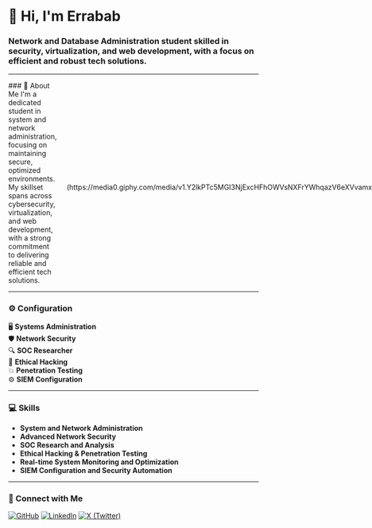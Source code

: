 # 👋 Hi, I'm Errabab

### Network and Database Administration student skilled in security, virtualization, and web development, with a focus on efficient and robust tech solutions.

---

<div style="display: flex; align-items: center;">

  <div style="flex: 1; padding-right: 20px;">
    ### 📜 About Me
    I'm a dedicated student in system and network administration, focusing on maintaining secure, optimized environments. My skillset spans across cybersecurity, virtualization, and web development, with a strong commitment to delivering reliable and efficient tech solutions.
  </div>

  <div style="flex: 1; text-align: right;">
    ![Cybersecurity GIF](https://media0.giphy.com/media/v1.Y2lkPTc5MGI3NjExcHFhOWVsNXFrYWhqazV6eXVvamxlazB6dmxwcmg1OGQxcDJucGNuNyZlcD12MV9pbnRlcm5hbF9naWZfYnlfaWQmY3Q9Zw/2IudUHdI075HL02Pkk/giphy.webp) <!-- Replace with a more relevant GIF if needed -->
  </div>

</div>

---

### ⚙️ Configuration

<configuration>

  🖥️ **Systems Administration**  
  🛡️ **Network Security**  
  🔍 **SOC Researcher**  
  👾 **Ethical Hacking**  
  💥 **Penetration Testing**  
  ⚙️ **SIEM Configuration**  

</configuration>

---

### 💻 Skills

- **System and Network Administration**  
- **Advanced Network Security**  
- **SOC Research and Analysis**  
- **Ethical Hacking & Penetration Testing**  
- **Real-time System Monitoring and Optimization**  
- **SIEM Configuration and Security Automation**  

---

### 🤝 Connect with Me

[![GitHub](https://img.shields.io/badge/GitHub-Errabab-black?style=for-the-badge&logo=github)](https://github.com/Errabab)
[![LinkedIn](https://img.shields.io/badge/LinkedIn-Errabab-blue?style=for-the-badge&logo=linkedin)](https://www.linkedin.com/in/erabab-salec-ahrayam-316584263/)
[![X (Twitter)](https://img.shields.io/badge/X-_jk_29-blue?style=for-the-badge&logo=x)](https://x.com/_jk_29)


